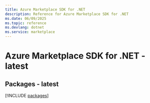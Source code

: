 ```yaml
---
title: Azure Marketplace SDK for .NET
description: Reference for Azure Marketplace SDK for .NET
ms.date: 06/09/2025
ms.topic: reference
ms.devlang: dotnet
ms.service: marketplace
---
```

# Azure Marketplace SDK for .NET - latest
## Packages - latest
[!INCLUDE [packages](marketplace-index.md)]